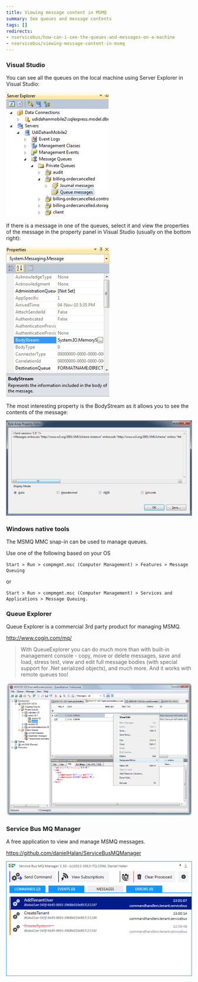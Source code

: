 ```yaml
---
title: Viewing message content in MSMQ
summary: See queues and message contents
tags: []
redirects:
- nservicebus/how-can-i-see-the-queues-and-messages-on-a-machine
- nservicebus/viewing-message-content-in-msmq
---
```



### Visual Studio

You can see all the queues on the local machine using Server Explorer in Visual Studio:

![Server Explorer](server-explorer.png "Server Explorer")

If there is a message in one of the queues, select it and view the properties of the message in the property panel in Visual Studio
(usually on the bottom right):

![Visual Studio properties](visual-studio-properties.png "Visual Studio properties")

The most interesting property is the BodyStream as it allows you to see the contents of the message:

![Message contents](body-stream.png "Message contents")


### Windows native tools

The MSMQ MMC snap-in can be used to manage queues.

Use one of the following based on your OS

    Start > Run > compmgmt.msc (Computer Management) > Features > Message Queuing

or 

    Start > Run > compmgmt.msc (Computer Management) > Services and Applications > Message Queuing.


### Queue Explorer

Queue Explorer is a commercial 3rd party product for managing MSMQ.

http://www.cogin.com/mq/

> With QueueExplorer you can do much more than with built-in management console - copy, move or delete messages, save and load, stress test, view and edit full message bodies (with special support for .Net serialized objects), and much more. And it works with remote queues too!

![](queue-explorer.png 'width=400')


### Service Bus MQ Manager

A free application to view and manage MSMQ messages.

https://github.com/danielHalan/ServiceBusMQManager

![](service-bus-mq-manager.png)
